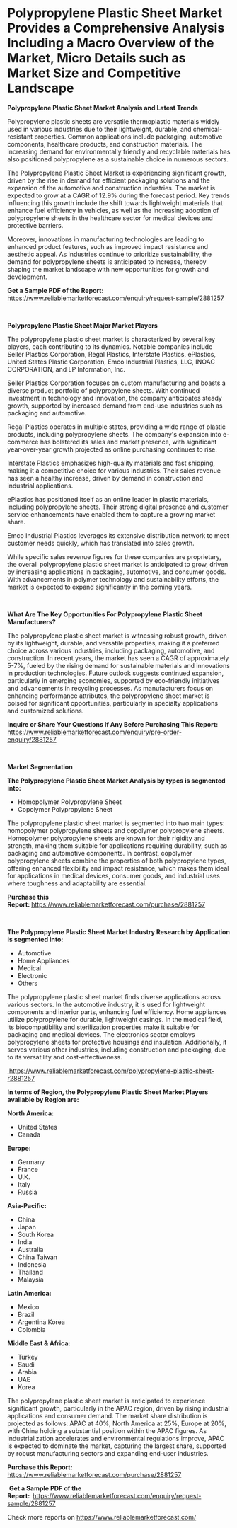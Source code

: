 <p><h1>Polypropylene Plastic Sheet Market Provides a Comprehensive Analysis Including a Macro Overview of the Market, Micro Details such as Market Size and Competitive Landscape</h1></p><p><strong>Polypropylene Plastic Sheet Market Analysis and Latest Trends</strong></p>
<p><p>Polypropylene plastic sheets are versatile thermoplastic materials widely used in various industries due to their lightweight, durable, and chemical-resistant properties. Common applications include packaging, automotive components, healthcare products, and construction materials. The increasing demand for environmentally friendly and recyclable materials has also positioned polypropylene as a sustainable choice in numerous sectors.</p><p>The Polypropylene Plastic Sheet Market is experiencing significant growth, driven by the rise in demand for efficient packaging solutions and the expansion of the automotive and construction industries. The market is expected to grow at a CAGR of 12.9% during the forecast period. Key trends influencing this growth include the shift towards lightweight materials that enhance fuel efficiency in vehicles, as well as the increasing adoption of polypropylene sheets in the healthcare sector for medical devices and protective barriers.</p><p>Moreover, innovations in manufacturing technologies are leading to enhanced product features, such as improved impact resistance and aesthetic appeal. As industries continue to prioritize sustainability, the demand for polypropylene sheets is anticipated to increase, thereby shaping the market landscape with new opportunities for growth and development.</p></p>
<p><strong>Get a Sample PDF of the Report:&nbsp;</strong> <a href="https://www.reliablemarketforecast.com/enquiry/request-sample/2881257?utm_campaign=2478&utm_medium=2&utm_source=Github&utm_content=ia&utm_term=12032025&utm_id=polypropylene-plastic-sheet">https://www.reliablemarketforecast.com/enquiry/request-sample/2881257</a></p>
<p>&nbsp;</p>
<p><strong>Polypropylene Plastic Sheet Major Market Players</strong></p>
<p><p>The polypropylene plastic sheet market is characterized by several key players, each contributing to its dynamics. Notable companies include Seiler Plastics Corporation, Regal Plastics, Interstate Plastics, ePlastics, United States Plastic Corporation, Emco Industrial Plastics, LLC, INOAC CORPORATION, and LP Information, Inc. </p><p>Seiler Plastics Corporation focuses on custom manufacturing and boasts a diverse product portfolio of polypropylene sheets. With continued investment in technology and innovation, the company anticipates steady growth, supported by increased demand from end-use industries such as packaging and automotive. </p><p>Regal Plastics operates in multiple states, providing a wide range of plastic products, including polypropylene sheets. The company's expansion into e-commerce has bolstered its sales and market presence, with significant year-over-year growth projected as online purchasing continues to rise. </p><p>Interstate Plastics emphasizes high-quality materials and fast shipping, making it a competitive choice for various industries. Their sales revenue has seen a healthy increase, driven by demand in construction and industrial applications. </p><p>ePlastics has positioned itself as an online leader in plastic materials, including polypropylene sheets. Their strong digital presence and customer service enhancements have enabled them to capture a growing market share. </p><p>Emco Industrial Plastics leverages its extensive distribution network to meet customer needs quickly, which has translated into sales growth. </p><p>While specific sales revenue figures for these companies are proprietary, the overall polypropylene plastic sheet market is anticipated to grow, driven by increasing applications in packaging, automotive, and consumer goods. With advancements in polymer technology and sustainability efforts, the market is expected to expand significantly in the coming years.</p></p>
<p>&nbsp;</p>
<p><strong>What Are The Key Opportunities For Polypropylene Plastic Sheet Manufacturers?</strong></p>
<p><p>The polypropylene plastic sheet market is witnessing robust growth, driven by its lightweight, durable, and versatile properties, making it a preferred choice across various industries, including packaging, automotive, and construction. In recent years, the market has seen a CAGR of approximately 5-7%, fueled by the rising demand for sustainable materials and innovations in production technologies. Future outlook suggests continued expansion, particularly in emerging economies, supported by eco-friendly initiatives and advancements in recycling processes. As manufacturers focus on enhancing performance attributes, the polypropylene sheet market is poised for significant opportunities, particularly in specialty applications and customized solutions.</p></p>
<p><strong>Inquire or Share Your Questions If Any Before Purchasing This Report:</strong> <a href="https://www.reliablemarketforecast.com/enquiry/pre-order-enquiry/2881257?utm_campaign=2478&utm_medium=2&utm_source=Github&utm_content=ia&utm_term=12032025&utm_id=polypropylene-plastic-sheet">https://www.reliablemarketforecast.com/enquiry/pre-order-enquiry/2881257</a></p>
<p>&nbsp;</p>
<p><strong>Market Segmentation</strong></p>
<p><strong>The Polypropylene Plastic Sheet Market Analysis by types is segmented into:</strong></p>
<p><ul><li>Homopolymer Polypropylene Sheet</li><li>Copolymer Polypropylene Sheet</li></ul></p>
<p><p>The polypropylene plastic sheet market is segmented into two main types: homopolymer polypropylene sheets and copolymer polypropylene sheets. Homopolymer polypropylene sheets are known for their rigidity and strength, making them suitable for applications requiring durability, such as packaging and automotive components. In contrast, copolymer polypropylene sheets combine the properties of both polypropylene types, offering enhanced flexibility and impact resistance, which makes them ideal for applications in medical devices, consumer goods, and industrial uses where toughness and adaptability are essential.</p></p>
<p><strong>Purchase this Report:&nbsp;</strong><a href="https://www.reliablemarketforecast.com/purchase/2881257?utm_campaign=2478&utm_medium=2&utm_source=Github&utm_content=ia&utm_term=12032025&utm_id=polypropylene-plastic-sheet">https://www.reliablemarketforecast.com/purchase/2881257</a></p>
<p>&nbsp;</p>
<p><strong>The Polypropylene Plastic Sheet Market Industry Research by Application is segmented into:</strong></p>
<p><ul><li>Automotive</li><li>Home Appliances</li><li>Medical</li><li>Electronic</li><li>Others</li></ul></p>
<p><p>The polypropylene plastic sheet market finds diverse applications across various sectors. In the automotive industry, it is used for lightweight components and interior parts, enhancing fuel efficiency. Home appliances utilize polypropylene for durable, lightweight casings. In the medical field, its biocompatibility and sterilization properties make it suitable for packaging and medical devices. The electronics sector employs polypropylene sheets for protective housings and insulation. Additionally, it serves various other industries, including construction and packaging, due to its versatility and cost-effectiveness.</p></p>
<p><a href="https://www.reliablemarketforecast.com/polypropylene-plastic-sheet-r2881257?utm_campaign=2478&utm_medium=2&utm_source=Github&utm_content=ia&utm_term=12032025&utm_id=polypropylene-plastic-sheet">&nbsp;https://www.reliablemarketforecast.com/polypropylene-plastic-sheet-r2881257</a></p>
<p><strong>In terms of Region, the Polypropylene Plastic Sheet Market Players available by Region are:</strong></p>
<p>
    <p> <strong> North America: </strong>
        <ul>
            <li>United States</li>
            <li>Canada</li>
        </ul>
        </p> 
    <p> <strong> Europe: </strong>
        <ul>
            <li>Germany</li>
            <li>France</li>
            <li>U.K.</li>
            <li>Italy</li>
            <li>Russia</li>
        </ul>
        </p> 
    <p> <strong> Asia-Pacific: </strong>
        <ul>
            <li>China</li>
            <li>Japan</li>
            <li>South Korea</li>
            <li>India</li>
            <li>Australia</li>
            <li>China Taiwan</li>
            <li>Indonesia</li>
            <li>Thailand</li>
            <li>Malaysia</li>
        </ul>
        </p> 
    <p> <strong> Latin America: </strong>
        <ul>
            <li>Mexico</li>
            <li>Brazil</li>
            <li>Argentina Korea</li>
            <li>Colombia</li>
        </ul>
        </p> 
    <p> <strong> Middle East & Africa: </strong>
        <ul>
            <li>Turkey</li>
            <li>Saudi</li>
            <li>Arabia</li>
            <li>UAE</li>
            <li>Korea</li>
        </ul>
    </p>
    </p>
<p><p>The polypropylene plastic sheet market is anticipated to experience significant growth, particularly in the APAC region, driven by rising industrial applications and consumer demand. The market share distribution is projected as follows: APAC at 40%, North America at 25%, Europe at 20%, with China holding a substantial position within the APAC figures. As industrialization accelerates and environmental regulations improve, APAC is expected to dominate the market, capturing the largest share, supported by robust manufacturing sectors and expanding end-user industries.</p></p>
<p><strong>Purchase this Report: </strong><a href="https://www.reliablemarketforecast.com/purchase/2881257?utm_campaign=2478&utm_medium=2&utm_source=Github&utm_content=ia&utm_term=12032025&utm_id=polypropylene-plastic-sheet">https://www.reliablemarketforecast.com/purchase/2881257</a></p>
<p>&nbsp;<strong>Get a Sample PDF of the Report:&nbsp;&nbsp;</strong><a href="https://www.reliablemarketforecast.com/enquiry/request-sample/2881257?utm_campaign=2478&utm_medium=2&utm_source=Github&utm_content=ia&utm_term=12032025&utm_id=polypropylene-plastic-sheet">https://www.reliablemarketforecast.com/enquiry/request-sample/2881257</a></p>
<p><strong></strong></p>
<p>Check more reports on <a href="https://www.reliablemarketforecast.com/?utm_campaign=2478&utm_medium=2&utm_source=Github&utm_content=ia&utm_term=12032025&utm_id=polypropylene-plastic-sheet">https://www.reliablemarketforecast.com/</a></p>